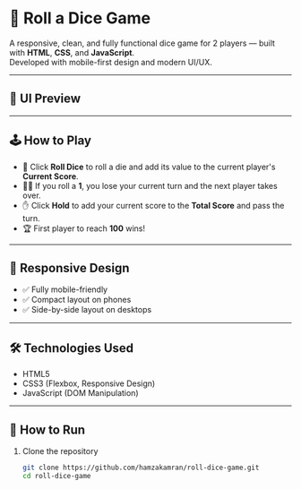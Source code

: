 # 🎲 Roll a Dice Game

A responsive, clean, and fully functional dice game for 2 players — built with **HTML**, **CSS**, and **JavaScript**.  
Developed with mobile-first design and modern UI/UX.

---

## 📸 UI Preview





---

## 🕹️ How to Play

- 🎲 Click **Roll Dice** to roll a die and add its value to the current player's **Current Score**.
- 🧍‍♂️ If you roll a **1**, you lose your current turn and the next player takes over.
- ✋ Click **Hold** to add your current score to the **Total Score** and pass the turn.
- 🏆 First player to reach **100** wins!

---

## 📱 Responsive Design

- ✅ Fully mobile-friendly  
- ✅ Compact layout on phones  
- ✅ Side-by-side layout on desktops

---

## 🛠️ Technologies Used

- HTML5  
- CSS3 (Flexbox, Responsive Design)  
- JavaScript (DOM Manipulation)

---

## 📂 How to Run

1. Clone the repository  
   ```bash
   git clone https://github.com/hamzakamran/roll-dice-game.git
   cd roll-dice-game
